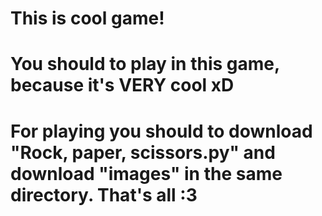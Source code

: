 # This is cool game!
# You should to play in this game, because it's VERY cool xD
# For playing you should to download "Rock, paper, scissors.py" and download "images" in the same directory. That's all :3